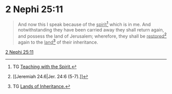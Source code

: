 # 2 Nephi 25:11

> And now this I speak because of the <u>spirit</u>[^a] which is in me. And notwithstanding they have been carried away they shall return again, and possess the land of Jerusalem; wherefore, they shall be <u>restored</u>[^b] again to the <u>land</u>[^c] of their inheritance.

[2 Nephi 25:11](https://www.churchofjesuschrist.org/study/scriptures/bofm/2-ne/25?lang=eng&id=p11#p11)


[^a]: TG [Teaching with the Spirit.](https://www.churchofjesuschrist.org/study/scriptures/tg/teaching-with-the-spirit?lang=eng)
[^b]: [[Jeremiah 24.6|Jer. 24:6 (5-7).]]
[^c]: TG [Lands of Inheritance.](https://www.churchofjesuschrist.org/study/scriptures/tg/lands-of-inheritance?lang=eng)
